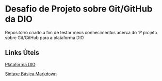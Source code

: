 # Desafio de Projeto sobre Git/GitHub da DIO
Repositório criado a fim de testar meus conhecimentos acerca do 1º projeto sobre Git/GitHub para a plataforma DIO
## Links Úteis
[Plataforma DIO](https://www.dio.me/)

[Sintaxe Básica Markdown](https://www.markdownguide.org/basic-syntax/)
